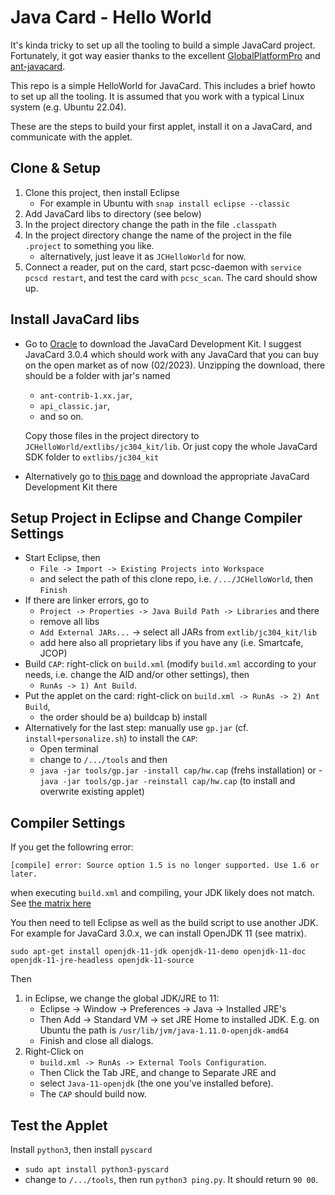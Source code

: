# Java Card - Hello World

It's kinda tricky to set up all the tooling to build a simple JavaCard project. 
Fortunately, it got way easier thanks to the excellent [GlobalPlatformPro](https://github.com/martinpaljak/GlobalPlatformPro)
and [ant-javacard](https://github.com/martinpaljak/ant-javacard).

This repo is a simple HelloWorld for JavaCard. This includes a brief howto to set up all the tooling. It is assumed that you work with a typical Linux system (e.g. Ubuntu 22.04).

These are the steps to build your first applet, install it on a JavaCard, and communicate with the applet.

## Clone & Setup

1. Clone this project, then install Eclipse
   - For example in Ubuntu with `snap install eclipse --classic`
2. Add JavaCard libs to directory (see below)   
2. In the project directory change the path in the file `.classpath`
3. In the project directory change the name of the project in the file `.project` to something you like.
   - alternatively, just leave it as `JCHelloWorld` for now.
4. Connect a reader, put on the card, start pcsc-daemon with
   `service pcscd restart`, and test the card with `pcsc_scan`. The card should show up.

## Install JavaCard libs

* Go to [Oracle](https://www.oracle.com/java/technologies/javacard-sdk-downloads.html) to download the JavaCard Development Kit. 
  I suggest JavaCard 3.0.4 which should work with any JavaCard that you can buy on the open market as of now (02/2023).
  Unzipping the download, there should be a folder with jar's named 
  - `ant-contrib-1.xx.jar`,
  - `api_classic.jar`, 
  - and so on. 
  
  Copy those files in the project directory to
  `JCHelloWorld/extlibs/jc304_kit/lib`. Or just copy the whole JavaCard SDK
  folder to `extlibs/jc304_kit`
* Alternatively go to [this page](https://github.com/martinpaljak/oracle_javacard_sdks) and
  download the appropriate JavaCard Development Kit there

## Setup Project in Eclipse and Change Compiler Settings

* Start Eclipse, then 
  - `File -> Import -> Existing Projects into Workspace`
  - and select the path of this clone repo, i.e. `/.../JCHelloWorld`, then `Finish`
* If there are linker errors, go to 
  - `Project -> Properties -> Java Build Path -> Libraries` and there
  - remove all libs
  - `Add External JARs...` -> select all JARs from `extlib/jc304_kit/lib`
  - add here also all proprietary libs if you have any (i.e. Smartcafe, JCOP)
* Build `CAP`: right-click on `build.xml` (modify `build.xml` according to your needs, i.e. change the AID and/or other settings), 
  then 
  - `RunAs -> 1) Ant Build`.
* Put the applet on the card: right-click on `build.xml -> RunAs -> 2) Ant Build`,
  - the order should be a) buildcap b) install
* Alternatively for the last step: manually use `gp.jar` (cf. `install+personalize.sh`) to install the `CAP`:
  - Open terminal
  - change to `/.../tools` and then
  - `java -jar tools/gp.jar -install cap/hw.cap` (frehs installation) or 
  -`java -jar tools/gp.jar -reinstall cap/hw.cap` (to install and overwrite existing applet)
  
## Compiler Settings

If you get the followring error:

`[compile] error: Source option 1.5 is no longer supported. Use 1.6 or later.`

when executing `build.xml` and compiling, your JDK likely does not match.
See [the matrix here](https://github.com/martinpaljak/ant-javacard/wiki/Version-compatibility)

You then need to tell Eclipse as well as the build script to use another JDK.
For example for JavaCard 3.0.x, we can install OpenJDK 11 (see matrix).

`sudo apt-get install openjdk-11-jdk openjdk-11-demo openjdk-11-doc openjdk-11-jre-headless openjdk-11-source`

Then
1) in Eclipse, we change the global JDK/JRE to 11: 
   - Eclipse -> Window -> Preferences -> Java -> Installed JRE's
   - Then Add -> Standard VM -> set JRE Home to installed JDK. E.g. on Ubuntu the path is `/usr/lib/jvm/java-1.11.0-openjdk-amd64`
   - Finish and close all dialogs.
2) Right-Click on 
   - `build.xml -> RunAs -> External Tools Configuration`. 
   - Then Click the Tab JRE, and change to Separate JRE and 
   - select `Java-11-openjdk` (the one you've installed before). 
   - The `CAP` should build now.

## Test the Applet

Install `python3`, then install `pyscard`
* `sudo apt install python3-pyscard`
* change to `/.../tools`, then run `python3 ping.py`. It should return `90 00`.
